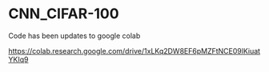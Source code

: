 # CNN_CIFAR-100

Code has been updates to google colab

https://colab.research.google.com/drive/1xLKq2DW8EF6pMZFtNCE09lKiuatYKIq9



